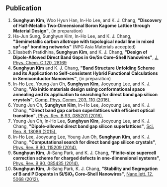 ## Publication

1.   **Sunghyun Kim**, Woo Hyun Han, In-Ho Lee, and K. J. Chang, **"Discovery of Half-Metallic Two-Dimensional Boron Kagome Lattice through Material Design"**, (in preparation) 
1.   Ha-Jun Sung, Sunghyun Kim, In-Ho Lee, and K. J. Chang, **"Semimetallic carbon allotrope with topological nodal line in mixed sp²-sp³ bonding networks"** (NPG Asia Materials accepted)
1.   Elisabeth Pratidhina, **Sunghyun Kim**, and K. J. Chang, **"Design of Dipole-Allowed Direct Band Gaps in Ge/Sn Core–Shell Nanowires"**,  [J. Phys. Chem. C 120, 28169](http://pubs.acs.org/doi/abs/10.1021/acs.jpcc.6b08779)
1.   **Sunghyun Kim** and K. J. Chang, **"Band Structure Unfolding Scheme and its Application to Self-consistent Hybrid Functional Calculations in Semiconductor Nanowires"**, (in preparation) 
1.  In-Ho Lee, Young Jun Oh, **Sunghyun Kim**, Jooyoung Lee, and K. J. Chang, **"Ab initio materials design using conformational space annealing and its application to searching for direct band gap silicon crystals"**, [Comp. Phys. Comm. 203, 110 (2016).](http://dx.doi.org/10.1016/j.cpc.2016.02.011)
1.  Young Jun Oh, **Sunghyun Kim**, In-Ho Lee, Jooyoung Lee, and K. J. Chang, **"Direct band gap carbon superlattices with efficient optical transition"**, [Phys. Rev. B 93, 085201 (2016).](http://journals.aps.org/prb/abstract/10.1103/PhysRevB.93.085201)
1.  Young Jun Oh, In-Ho Lee, **Sunghyun Kim**, Jooyoung Lee, and K. J. Chang, **"Dipole-allowed direct band gap silicon superlattices"**, [Sci. Rep. 8, 18086 (2015).](http://dx.doi.org/10.1038/srep18086)
1.  In-Ho Lee, Jooyoung Lee, Young Jun Oh, **Sunghyun Kim**, and K. J. Chang, **"Computational search for direct band gap silicon crystals"**, [Phys. Rev. B 90, 115209 (2014).](http://journals.aps.org/prb/abstract/10.1103/PhysRevB.90.115209)
1.  **Sunghyun Kim**, Ji-Sang Park, and K. J. Chang, **"Finite-size supercell correction scheme for charged defects in one-dimensional systems"**, [Phys. Rev. B 90, 085435 (2014).](http://journals.aps.org/prb/abstract/10.1103/PhysRevB.90.085435)
1.  **Sunghyun Kim**, Ji-Sang Park, K. J. Chang, **"Stability and Segregation of B and P Dopants in Si/SiO₂ Core–Shell Nanowires"**, [Nano lett. 12, 5068 (2012).](http://pubs.acs.org/doi/abs/10.1021/nl3013924)



  
